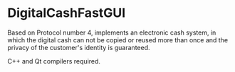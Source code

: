 # DigitalCashFastGUI

Based on Protocol number 4, implements an electronic cash system, in which the digital cash can not be copied or reused more than once and the privacy of the customer's identity is guaranteed.

C++ and Qt compilers required.
